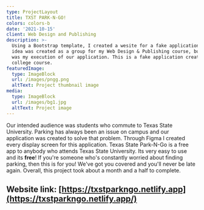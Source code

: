 ```yaml
---
type: ProjectLayout
title: TXST PARK-N-GO!
colors: colors-b
date: '2021-10-15'
client: Web Design and Publishing
description: >-
  Using a Bootstrap template, I created a wesite for a fake application. The
  idea was created as a group for my Web Design & Publishing course, but this
  was my execution of our application. This is a fake application created for a
  college course.
featuredImage:
  type: ImageBlock
  url: /images/pngg.png
  altText: Project thumbnail image
media:
  type: ImageBlock
  url: /images/bg1.jpg
  altText: Project image
---
```

Our intended audience was students who commute to Texas State University. Parking has always been an issue on campus and our application was created to solve that problem. Through Figma I created every display screen for this application. Texas State Park-N-Go is a free app to anybody who attends Texas State University. Its very easy to use and its **free**! If you're someone who's constantly worried about finding parking, then this is for you! We've got you covered and you'll never be late again. Overall, this project took about a month and a half to complete.

## **Website link:** [https://txstparkngo.netlify.app](https://txstparkngo.netlify.app/)

